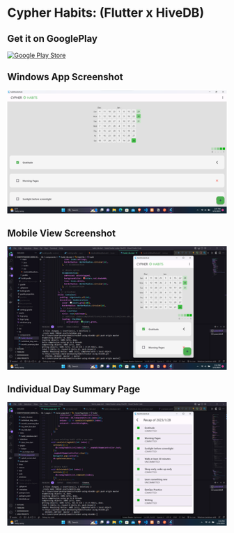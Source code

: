 # Cypher Habits: (Flutter x HiveDB)

## Get it on GooglePlay
[![Google Play Store](https://cdn4.iconfinder.com/data/icons/social-messaging-ui-color-shapes-2-free/128/social-google-play-square-512.png)](https://play.google.com/store/apps/com.praneshtechapps.cypherhabits)


## Windows App Screenshot
![Windows Screenshot](assets/windows.png)

## Mobile View Screenshot
![Phone Screenshot](assets/mobile.png)

## Individual Day Summary Page
![Individual Day Summary](/assets/details.png)
